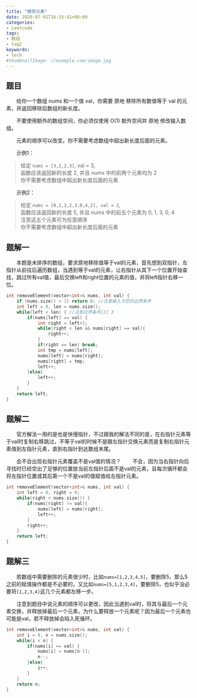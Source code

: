 ```yaml
---
title: "移除元素"
date: 2020-07-01T16:33:41+08:00
categories:
- Leetcode
tags:
- 数组
- tag2
keywords:
- tech
#thumbnailImage: //example.com/image.jpg
---
```


<!--more-->
## 题目
　　给你一个数组 nums 和一个值 val，你需要 原地 移除所有数值等于 val 的元素，并返回移除后数组的新长度。

　　不要使用额外的数组空间，你必须仅使用 O(1) 额外空间并 原地 修改输入数组。

　　元素的顺序可以改变。你不需要考虑数组中超出新长度后面的元素。

　　示例1：
> 给定 `nums = [3,2,2,3]`, val = 3,  
> 函数应该返回新的长度 2, 并且 nums 中的前两个元素均为 2  
> 你不需要考虑数组中超出新长度后面的元素

　　示例2：
> 给定 `nums = [0,1,2,2,3,0,4,2], val = 2`,  
> 函数应该返回新的长度 5, 并且 nums 中的前五个元素为 0, 1, 3, 0, 4  
> 注意这五个元素可为任意顺序  
> 你不需要考虑数组中超出新长度后面的元素

## 题解一
　　本题是未排序的数组，要求原地移除值等于val的元素，首先想到双指针，左指针从前往后遍历数组，当遇到等于val的元素，让右指针从其下一个位置开始查找，跳过所有val值，最后交换left和right位置的元素的值，并将left指针右移一位。

```cpp
int removeElement(vector<int>& nums, int val) {
    if (nums.size() < 1) return 0; //注意输入为空的边界条件
    int left = 0, len = nums.size();
    while(left < len) { //注意边界条件[2] 3
        if(nums[left] == val) {
            int right = left+1;
            while(right < len && nums[right] == val){
                right++;
            }
            if(right == len) break;
            int tmp = nums[left];
            nums[left] = nums[right];
            nums[right] = tmp;
            left++;
        }else{
            left++;
        }
    }
    return left;
}
```

## 题解二
　　官方解法一用的是也是快慢指针，不过跟我的解法不同的是，在右指针元素等于val时复制右移跳过，不等于val的时候不是跟左指针交换元素而是复制右指针元素值到左指针元素，直到右指针到达数组末尾。

　　会不会出现右指针元素覆盖不是val值的情况？
　　不会，因为当右指针向后寻找时已经空出了足够的位置放当前左指针后面不是val的元素，且每次循环都会将左指针位置或其后第一个不是val的值赋值给左指针元素。

```cpp
int removeElement(vector<int>& nums, int val) {
    int left = 0, right = 0;
    while(right < nums.size()) {
        if(nums[right] != val){
            nums[left] = nums[right];
            left++;
        }
        right++;
    }
    return left;
}
```

## 题解三
　　若数组中需要删除的元素很少时，比如`nums=[1,2,3,4,5]`，要删除5，那么5之前的赋值操作都是不必要的，又比如`nums=[5,1,2,3,4]`，要删除5，也似乎没必要将`[1,2,3,4]`这几个元素都左移一步。

　　注意到题目中说元素的顺序可以更改，因此当遇到val时，将其与最后一个元素交换，并释放掉最后一个元素，为什么要释放一个元素呢？因为最后一个元素也可能是val，若不释放掉会陷入死循环。

```cpp
int removeElement(vector<int>& nums, int val) {
    int i = 0, n = nums.size();
    while(i < n) {
        if(nums[i] == val) {
            nums[i] = nums[n-1];
            n--;
        }else{
            i++;
        }
    }
    return n;
}
```